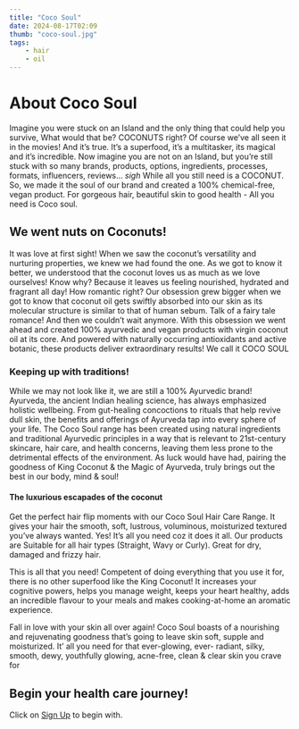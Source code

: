 ```yaml
---
title: "Coco Soul"
date: 2024-08-17T02:09
thumb: "coco-soul.jpg"
tags: 
    - hair
    - oil
---
```


# About Coco Soul

Imagine you were stuck on an Island and the only thing that could help you survive, What would that be? COCONUTS right? Of course we’ve all seen it in the movies! And it’s true. It’s a superfood, it’s a multitasker, its magical and it’s incredible. Now imagine you are not on an Island, but you’re still stuck with so many brands, products, options, ingredients, processes, formats, influencers, reviews… *sigh* While all you still need is a COCONUT. So, we made it the soul of our brand and created a 100% chemical-free, vegan product. For gorgeous hair, beautiful skin to good health - All you need is Coco soul.

## We went nuts on Coconuts!

It was love at first sight! When we saw the coconut’s versatility and nurturing properties, we knew we had found the one. As we got to know it better, we understood that the coconut loves us as much as we love ourselves! Know why? Because it leaves us feeling nourished, hydrated and fragrant all day! How romantic right? Our obsession grew bigger when we got to know that coconut oil gets swiftly absorbed into our skin as its molecular structure is similar to that of human sebum. Talk of a fairy tale romance! And then we couldn’t wait anymore. With this obsession we went ahead and created 100% ayurvedic and vegan products with virgin coconut oil at its core. And powered with naturally occurring antioxidants and active botanic, these products deliver extraordinary results! We call it COCO SOUL

### Keeping up with traditions!

While we may not look like it, we are still a 100% Ayurvedic brand! Ayurveda, the ancient Indian healing science, has always emphasized holistic wellbeing. From gut-healing concoctions to rituals that help revive dull skin, the benefits and offerings of Ayurveda tap into every sphere of your life. The Coco Soul range has been created using natural ingredients and traditional Ayurvedic principles in a way that is relevant to 21st-century skincare, hair care, and health concerns, leaving them less prone to the detrimental effects of the environment. As luck would have had, pairing the goodness of King Coconut & the Magic of Ayurveda, truly brings out the best in our body, mind & soul!

#### The luxurious escapades of the coconut

Get the perfect hair flip moments with our Coco Soul Hair Care Range. It gives your hair the smooth, soft, lustrous, voluminous, moisturized textured you’ve always wanted. Yes! It’s all you need coz it does it all. Our products are Suitable for all hair types (Straight, Wavy or Curly). Great for dry, damaged and frizzy hair.

This is all that you need! Competent of doing everything that you use it for, there is no other superfood like the King Coconut! It increases your cognitive powers, helps you manage weight, keeps your heart healthy, adds an incredible flavour to your meals and makes cooking-at-home an aromatic experience.

Fall in love with your skin all over again! Coco Soul boasts of a nourishing and rejuvenating goodness that’s going to leave skin soft, supple and moisturized. It’ all you need for that ever-glowing, ever- radiant, silky, smooth, dewy, youthfully glowing, acne-free, clean & clear skin you crave for

## Begin your health care journey!

Click on [Sign Up](https://www.cuelinks.com/campaigns/coco-soul-affiliate-program#4295 "Sign Up Link") to begin with.
